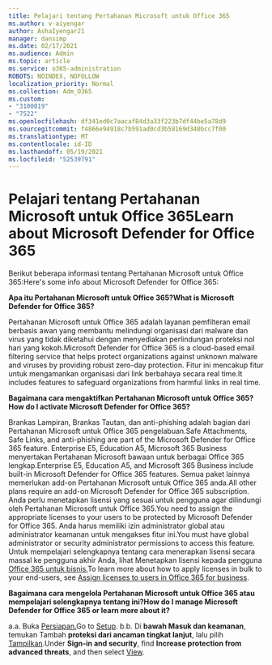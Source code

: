 ```yaml
---
title: Pelajari tentang Pertahanan Microsoft untuk Office 365
ms.author: v-aiyengar
author: AshaIyengar21
manager: dansimp
ms.date: 02/17/2021
ms.audience: Admin
ms.topic: article
ms.service: o365-administration
ROBOTS: NOINDEX, NOFOLLOW
localization_priority: Normal
ms.collection: Adm_O365
ms.custom:
- "3100019"
- "7522"
ms.openlocfilehash: df341ed0c7aacaf84d3a33f223b7df44be5a78d9
ms.sourcegitcommit: f4866e94918c7b591ad0cd3b58169d340bcc7f00
ms.translationtype: MT
ms.contentlocale: id-ID
ms.lasthandoff: 05/19/2021
ms.locfileid: "52539791"
---
```

# <a name="learn-about-microsoft-defender-for-office-365"></a><span data-ttu-id="055b9-102">Pelajari tentang Pertahanan Microsoft untuk Office 365</span><span class="sxs-lookup"><span data-stu-id="055b9-102">Learn about Microsoft Defender for Office 365</span></span>

<span data-ttu-id="055b9-103">Berikut beberapa informasi tentang Pertahanan Microsoft untuk Office 365:</span><span class="sxs-lookup"><span data-stu-id="055b9-103">Here's some info about Microsoft Defender for Office 365:</span></span>

<span data-ttu-id="055b9-104">**Apa itu Pertahanan Microsoft untuk Office 365?**</span><span class="sxs-lookup"><span data-stu-id="055b9-104">**What is Microsoft Defender for Office 365?**</span></span>

<span data-ttu-id="055b9-105">Pertahanan Microsoft untuk Office 365 adalah layanan pemfilteran email berbasis awan yang membantu melindungi organisasi dari malware dan virus yang tidak diketahui dengan menyediakan perlindungan proteksi nol hari yang kokoh.</span><span class="sxs-lookup"><span data-stu-id="055b9-105">Microsoft Defender for Office 365 is a cloud-based email filtering service that helps protect organizations against unknown malware and viruses by providing robust zero-day protection.</span></span> <span data-ttu-id="055b9-106">Fitur ini mencakup fitur untuk mengamankan organisasi dari link berbahaya secara real time.</span><span class="sxs-lookup"><span data-stu-id="055b9-106">It includes features to safeguard organizations from harmful links in real time.</span></span>

<span data-ttu-id="055b9-107">**Bagaimana cara mengaktifkan Pertahanan Microsoft untuk Office 365?**</span><span class="sxs-lookup"><span data-stu-id="055b9-107">**How do I activate Microsoft Defender for Office 365?**</span></span>

<span data-ttu-id="055b9-108">Brankas Lampiran, Brankas Tautan, dan anti-phishing adalah bagian dari Pertahanan Microsoft untuk Office 365 pengelabuan.</span><span class="sxs-lookup"><span data-stu-id="055b9-108">Safe Attachments, Safe Links, and anti-phishing are part of the Microsoft Defender for Office 365 feature.</span></span> <span data-ttu-id="055b9-109">Enterprise E5, Education A5, Microsoft 365 Business menyertakan Pertahanan Microsoft bawaan untuk berbagai Office 365 lengkap.</span><span class="sxs-lookup"><span data-stu-id="055b9-109">Enterprise E5, Education A5, and Microsoft 365 Business include built-in Microsoft Defender for Office 365 features.</span></span> <span data-ttu-id="055b9-110">Semua paket lainnya memerlukan add-on Pertahanan Microsoft untuk Office 365 anda.</span><span class="sxs-lookup"><span data-stu-id="055b9-110">All other plans require an add-on Microsoft Defender for Office 365 subscription.</span></span> <span data-ttu-id="055b9-111">Anda perlu menetapkan lisensi yang sesuai untuk pengguna agar dilindungi oleh Pertahanan Microsoft untuk Office 365.</span><span class="sxs-lookup"><span data-stu-id="055b9-111">You need to assign the appropriate licenses to your users to be protected by Microsoft Defender for Office 365.</span></span> <span data-ttu-id="055b9-112">Anda harus memiliki izin administrator global atau administrator keamanan untuk mengakses fitur ini.</span><span class="sxs-lookup"><span data-stu-id="055b9-112">You must have global administrator or security administrator permissions to access this feature.</span></span> <span data-ttu-id="055b9-113">Untuk mempelajari selengkapnya tentang cara menerapkan lisensi secara massal ke pengguna akhir Anda, lihat Menetapkan lisensi kepada pengguna [Office 365 untuk bisnis.](https://go.microsoft.com/fwlink/?linkid=2093435)</span><span class="sxs-lookup"><span data-stu-id="055b9-113">To learn more about how to apply licenses in bulk to your end-users, see [Assign licenses to users in Office 365 for business](https://go.microsoft.com/fwlink/?linkid=2093435).</span></span>

<span data-ttu-id="055b9-114">**Bagaimana cara mengelola Pertahanan Microsoft untuk Office 365 atau mempelajari selengkapnya tentang ini?**</span><span class="sxs-lookup"><span data-stu-id="055b9-114">**How do I manage Microsoft Defender for Office 365 or learn more about it?**</span></span>

<span data-ttu-id="055b9-115">a.</span><span class="sxs-lookup"><span data-stu-id="055b9-115">a.</span></span> <span data-ttu-id="055b9-116">Buka [Persiapan.](https://go.microsoft.com/fwlink/p/?linkid=2075721)</span><span class="sxs-lookup"><span data-stu-id="055b9-116">Go to [Setup](https://go.microsoft.com/fwlink/p/?linkid=2075721).</span></span>
<span data-ttu-id="055b9-117">b.</span><span class="sxs-lookup"><span data-stu-id="055b9-117">b.</span></span> <span data-ttu-id="055b9-118">Di **bawah Masuk dan keamanan**, temukan Tambah **proteksi dari ancaman tingkat lanjut**, lalu pilih [Tampilkan](https://go.microsoft.com/fwlink/?linkid=2109302).</span><span class="sxs-lookup"><span data-stu-id="055b9-118">Under **Sign-in and security**, find **Increase protection from advanced threats**, and then select [View](https://go.microsoft.com/fwlink/?linkid=2109302).</span></span>

